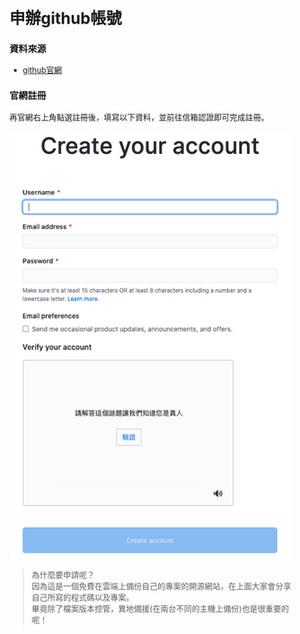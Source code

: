 # 申辦github帳號

### 資料來源

* [github官網](https://github.com/)

### 官網註冊

再官網右上角點選註冊後，填寫以下資料，並前往信箱認證即可完成註冊。

![](../../.gitbook/assets/jie-tu-20201023-xia-wu-4.18.38.png)

> 為什麼要申請呢？  
> 因為這是一個免費在雲端上備份自己的專案的開源網站，在上面大家會分享自己所寫的程式碼以及專案。  
> 畢竟除了檔案版本控管，異地備援\(在兩台不同的主機上備份\)也是很重要的呢！

